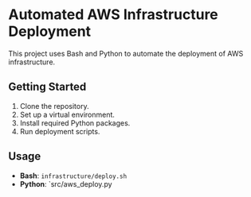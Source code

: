 # Automated AWS Infrastructure Deployment

This project uses Bash and Python to automate the deployment of AWS infrastructure.

## Getting Started

1. Clone the repository.
2. Set up a virtual environment.
3. Install required Python packages.
4. Run deployment scripts.

## Usage

- **Bash**: `infrastructure/deploy.sh`
- **Python**: `src/aws_deploy.py
